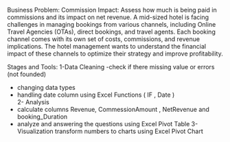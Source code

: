 Business Problem:
 Commission Impact: Assess how much is being paid in commissions and its impact on net revenue.
 A mid-sized hotel is facing challenges in managing bookings from various channels, including Online Travel Agencies (OTAs), direct bookings, and travel agents.
 Each booking channel comes with its own set of costs, commissions, and revenue implications.
 The hotel management wants to understand the financial impact of these channels to optimize their strategy and improve profitability.
 
 Stages and Tools:
 1-Data Cleaning
 -check if there missing value or errors (not founded)
 - changing data types
 - handling date column using Excel Functions ( IF , Date )  
 2- Analysis
 - calculate columns Revenue, CommessionAmount , NetRevenue and booking_Duration 
 - analyze and answering the questions using Excel Pivot Table
 3- Visualization 
  transform numbers to charts using Excel Pivot Chart 
 
